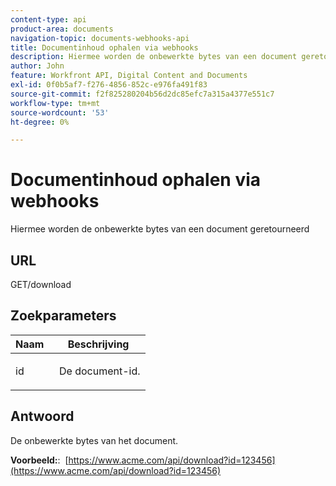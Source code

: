 ```yaml
---
content-type: api
product-area: documents
navigation-topic: documents-webhooks-api
title: Documentinhoud ophalen via webhooks
description: Hiermee worden de onbewerkte bytes van een document geretourneerd
author: John
feature: Workfront API, Digital Content and Documents
exl-id: 0f0b5af7-f276-4856-852c-e976fa491f83
source-git-commit: f2f825280204b56d2dc85efc7a315a4377e551c7
workflow-type: tm+mt
source-wordcount: '53'
ht-degree: 0%

---
```


# Documentinhoud ophalen via webhooks

Hiermee worden de onbewerkte bytes van een document geretourneerd

## URL

GET/download

## Zoekparameters

<table style="table-layout:auto"> 
 <col> 
 <col> 
 <thead> 
  <tr> 
   <th>Naam </th> 
   <th>Beschrijving</th> 
  </tr> 
 </thead> 
 <tbody> 
  <tr> 
   <td> <p>id</p> </td> 
   <td> De document-id.</td> 
  </tr> 
 </tbody> 
</table>

## Antwoord

De onbewerkte bytes van het document.

**Voorbeeld:**:  [https://www.acme.com/api/download?id=123456](https://www.acme.com/api/download?id=123456)
